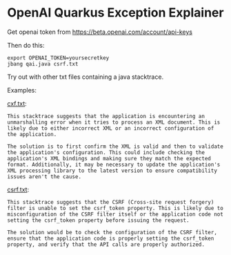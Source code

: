 # OpenAI Quarkus Exception Explainer

Get openai token from https://beta.openai.com/account/api-keys

Then do this:

```
export OPENAI_TOKEN=yoursecretkey
jbang qai.java csrf.txt
```

Try out with other txt files containing a java stacktrace.


Examples:

[cxf.txt](cxf.txt):
```
This stacktrace suggests that the application is encountering an unmarshalling error when it tries to process an XML document. This is likely due to either incorrect XML or an incorrect configuration of the application. 

The solution is to first confirm the XML is valid and then to validate the application's configuration. This could include checking the application's XML bindings and making sure they match the expected format. Additionally, it may be necessary to update the application's XML processing library to the latest version to ensure compatibility issues aren't the cause.
```

[csrf.txt](csrf.txt):
```
This stacktrace suggests that the CSRF (Cross-site request forgery) filter is unable to set the csrf_token property. This is likely due to misconfiguration of the CSRF filter itself or the application code not setting the csrf_token property before issuing the request. 

The solution would be to check the configuration of the CSRF filter, ensure that the application code is properly setting the csrf_token property, and verify that the API calls are properly authorized.
```